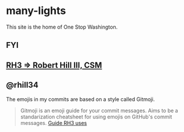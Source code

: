 # many-lights
This site is the home of One Stop Washington.

## FYI
## [RH3 => Robert Hill III, CSM](mailto:rhill34@mail.greenriver.edu?Subject=IT355%20many-lights%20gitrepo%20questions)
## @rhill34

The emojis in my commits are based on a style called Gitmoji.
> Gitmoji is an emoji guide for your commit messages. 
> Aims to be a standarization cheatsheet for using 
> emojis on GitHub's commit messages.
[Guide RH3 uses](https://gist.github.com/parmentf/035de27d6ed1dce0b36a)
